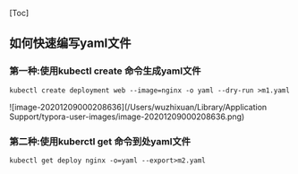 [Toc]

## 如何快速编写yaml文件

### 第一种:使用kubectl create 命令生成yaml文件

```
kubectl create deployment web --image=nginx -o yaml --dry-run >m1.yaml
```

![image-20201209000208636](/Users/wuzhixuan/Library/Application Support/typora-user-images/image-20201209000208636.png)

### 第二种:使用kuberctl get 命令到处yaml文件

```
kubectl get deploy nginx -o=yaml --export>m2.yaml
```

